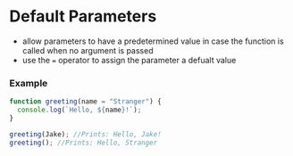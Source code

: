 # Default Parameters

- allow parameters to have a predetermined value in case the function is called when no argument is passed
- use the `=` operator to assign the parameter a defualt value

### Example

```js
function greeting(name = "Stranger") {
  console.log(`Hello, ${name}!`);
}

greeting(Jake); //Prints: Hello, Jake!
greeting(); //Prints: Hello, Stranger
```
